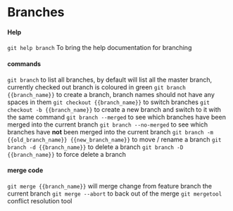 # Branches

#### Help 
`git help branch` To bring the help documentation for branching

#### commands
`git branch` to list all branches, by default will list all the master branch, currently checked out branch is coloured in green
`git branch {{branch_name}}` to create a branch, branch names should not have any spaces in them
`git checkout {{branch_name}}` to switch branches
`git checkout -b {{branch_name}}` to create a new branch and switch to it with the same command
`git branch --merged` to see which branches have been merged into the current branch
`git branch --no-merged` to see which branches have __not__ been merged into the current branch
`git branch -m {{old_branch_name}} {{new_branch_name}}` to move / rename a branch
`git branch -d {{branch_name}}` to delete a branch
`git branch -D {{branch_name}}` to force delete a branch

#### merge code
`git merge {{branch_name}}` will merge change from feature branch the current branch
`git merge --abort` to back out of the merge
`git mergetool` conflict resolution tool